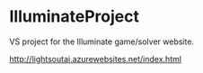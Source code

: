 # IlluminateProject
VS project for the Illuminate game/solver website.

http://lightsoutai.azurewebsites.net/index.html
